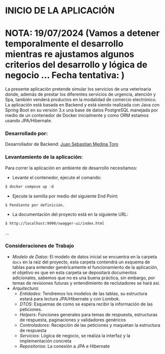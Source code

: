 # INICIO DE LA APLICACIÓN

# NOTA: 19/07/2024 (Vamos a detener temporalmente el desarrollo mientras re ajustamos algunos criterios del desarrollo y lógica de negocio ... Fecha tentativa: )

La presente aplicación pretende simular los servicios de una veterinaria donde, 
además de prestar los diferentes servicios de urgencia, atención y Spa, también 
venderá productos en la modalidad de comercio electrónico. La aplicación está 
basada en Backend y está siendo realizada con Java con Spring Boot en su versión 
3.x una base de datos PostgreSQL manejada por medio de un contenedor de Docker 
inicialmente y como ORM estamos usando JPA/Hibernate.

### Desarrollado por: ###
Desarrollador de Backend: [Juan Sebastian Medina Toro](https://www.linkedin.com/in/juan-sebastian-medina-toro-887491249/)

### Levantamiento de la aplicación:
Para correr la aplicación en ambiente de desarrollo necesitamos:

* Levante el contenedor, ejecute el comando:
````dockerfile
$ docker compose up -d
````

* Ejecute la semilla por medio del siguiente End Point:
````dockerfile
$ Pendiente por definición.
````

* La documentación del proyecto está en la siguiente URL:
````dockerfile
$ http://localhost:9990/swagger-ui/index.html
````
...

### Consideraciones de Trabajo ###
* *Modelo de Datos*: El modelo de datos inicial se encuentra en la carpeta ```docs``` en la raíz del proyecto,
  esta carpeta contendrá un esquema de tablas para entender genéricamente el funcionamiento de la aplicación,
  el objetivo es que en esta carpeta se depositará documentos adicionales, sabemos que no es una buena práctica,
  sin embargo, por temas de revisiones futuras y entendimiento de reclutadores se hará así.
* *Arquitectura*: 
  * *Entidades*: Tendremos los modelos de las tablas, su estructura estará para lectura JPA/Hibernate y con Lombok.
  * *DTOS*: Esquemas de como se espera recibir la información de las peticiones.
  * *Helpers*: Funciones generales para temas de respuesta, estructuras de respuesta, paginaciones y validadores genéricos
  * *Controladores*: Recepción de las peticiones y maquetan la estructura de respuesta
  * *Servicios*: Lógica de negocio, se realiza la interfaz y la implementación concreta
  * *Repositorios*: La conexión a JPA e Hibernate

